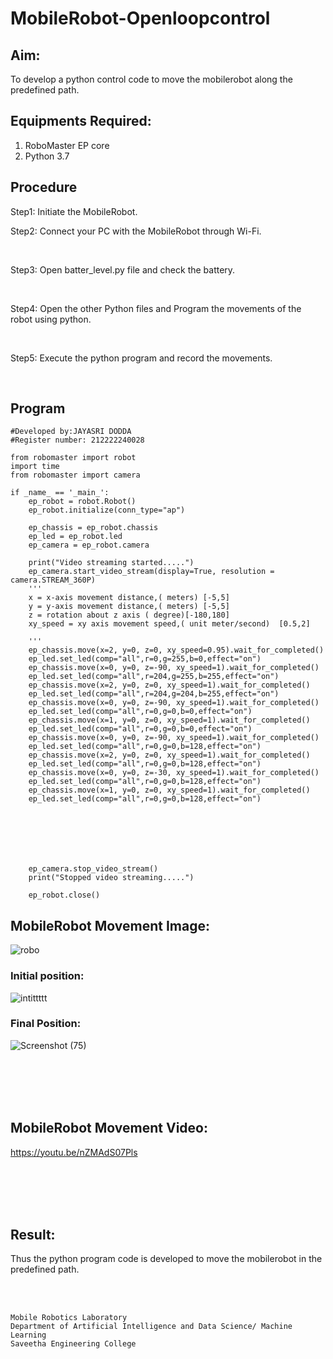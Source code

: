 # MobileRobot-Openloopcontrol
## Aim:

To develop a python control code to move the mobilerobot along the predefined path.

## Equipments Required:
1. RoboMaster EP core
2. Python 3.7

## Procedure

Step1: Initiate the MobileRobot.
<br/>

Step2: Connect your PC with the MobileRobot through Wi-Fi.

<br/>

Step3: Open batter_level.py file and check the battery.

<br/>

Step4: Open the other Python files and Program the movements of the robot using python.

<br/>

Step5: Execute the python program and record the movements.

<br/>

## Program
```
#Developed by:JAYASRI DODDA
#Register number: 212222240028

from robomaster import robot
import time
from robomaster import camera

if _name_ == '_main_':
    ep_robot = robot.Robot()
    ep_robot.initialize(conn_type="ap")

    ep_chassis = ep_robot.chassis
    ep_led = ep_robot.led
    ep_camera = ep_robot.camera
          
    print("Video streaming started.....")
    ep_camera.start_video_stream(display=True, resolution = camera.STREAM_360P)
    ''' 
    x = x-axis movement distance,( meters) [-5,5]
    y = y-axis movement distance,( meters) [-5,5] 
    z = rotation about z axis ( degree)[-180,180]
    xy_speed = xy axis movement speed,( unit meter/second)  [0.5,2]

    '''
    ep_chassis.move(x=2, y=0, z=0, xy_speed=0.95).wait_for_completed()
    ep_led.set_led(comp="all",r=0,g=255,b=0,effect="on") 
    ep_chassis.move(x=0, y=0, z=-90, xy_speed=1).wait_for_completed()
    ep_led.set_led(comp="all",r=204,g=255,b=255,effect="on") 
    ep_chassis.move(x=2, y=0, z=0, xy_speed=1).wait_for_completed()
    ep_led.set_led(comp="all",r=204,g=204,b=255,effect="on") 
    ep_chassis.move(x=0, y=0, z=-90, xy_speed=1).wait_for_completed()
    ep_led.set_led(comp="all",r=0,g=0,b=0,effect="on")
    ep_chassis.move(x=1, y=0, z=0, xy_speed=1).wait_for_completed()
    ep_led.set_led(comp="all",r=0,g=0,b=0,effect="on") 
    ep_chassis.move(x=0, y=0, z=-90, xy_speed=1).wait_for_completed() 
    ep_led.set_led(comp="all",r=0,g=0,b=128,effect="on") 
    ep_chassis.move(x=2, y=0, z=0, xy_speed=1).wait_for_completed() 
    ep_led.set_led(comp="all",r=0,g=0,b=128,effect="on")
    ep_chassis.move(x=0, y=0, z=-30, xy_speed=1).wait_for_completed() 
    ep_led.set_led(comp="all",r=0,g=0,b=128,effect="on") 
    ep_chassis.move(x=1, y=0, z=0, xy_speed=1).wait_for_completed() 
    ep_led.set_led(comp="all",r=0,g=0,b=128,effect="on")
    


  
 
 
    
    ep_camera.stop_video_stream()
    print("Stopped video streaming.....")

    ep_robot.close()

```

## MobileRobot Movement Image:

![robo](./img/robomaster.png)
### Initial position:

![intittttt](https://github.com/jayasridodda/mobilerobot-openloopcontrol/assets/123259278/c12cd20f-1880-4627-82bc-95d35ae39da7)
### Final Position:
![Screenshot (75)](https://github.com/jayasridodda/mobilerobot-openloopcontrol/assets/123259278/57d3492b-31ad-4c93-b650-b13e27748d77)




<br/>
<br/>
<br/>
<br/>

## MobileRobot Movement Video:
https://youtu.be/nZMAdS07Pls

<br/>
<br/>
<br/>
<br/>

## Result:
Thus the python program code is developed to move the mobilerobot in the predefined path.


<br/>
<br/>

```
Mobile Robotics Laboratory
Department of Artificial Intelligence and Data Science/ Machine Learning
Saveetha Engineering College
```
